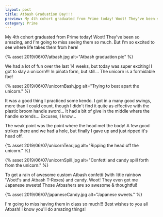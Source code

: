```yaml
---
layout: post
title: Atbash Graduation Day!!! 
preview: My 4th cohort graduated from Prime today! Woot! They've been so amazing, and I'm going to miss seeing them so much. But I'm so excited to see where life takes them from here!
category: Prime
---
```


My 4th cohort graduated from Prime today! Woot! They've been so amazing, and I'm going to miss seeing them so much. But I'm so excited to see where life takes them from here!

{% asset 2019/06/07/atbash.jpg alt="Atbash graduation pic" %}

We had a lot of fun over the last 14 weeks, but today was super exciting! I got to slay a unicorn!!! In piñata form, but still... The unicorn is a formidable foe!

{% asset 2019/06/07/unicornBash.jpg alt="Trying to beat apart the unicorn." %}

It was a good thing I practiced some kendo. I got in a many good swings, more than I could count, though I didn't find it quite as effective with the plastic broom handle sword... It had a bit of give in the middle where the handle extends... Excuses, I know... 

The weak point was the point where the head met the body! A few good strikes there and we had a hole, but finally I gave up and just ripped it's head off. 

{% asset 2019/06/07/unicornTear.jpg alt="Ripping the head off the unicorn." %}

{% asset 2019/06/07/unicornSpill.jpg alt="Confetti and candy spill forth from the unicorn." %}

To get a rain of awesome custom Atbash confetti (with little rainbow 'Woot!'s and Atbash T-Rexes) and candy. Woot! They even got me Japanese sweets! Those Atbashers are so awesome & thoughtful! 

{% asset 2019/06/07/japaneseCandy.jpg alt="Japanese sweets." %}

I'm going to miss having them in class so much!!!  Best wishes to you all Atbash! I know you'll do amazing things!